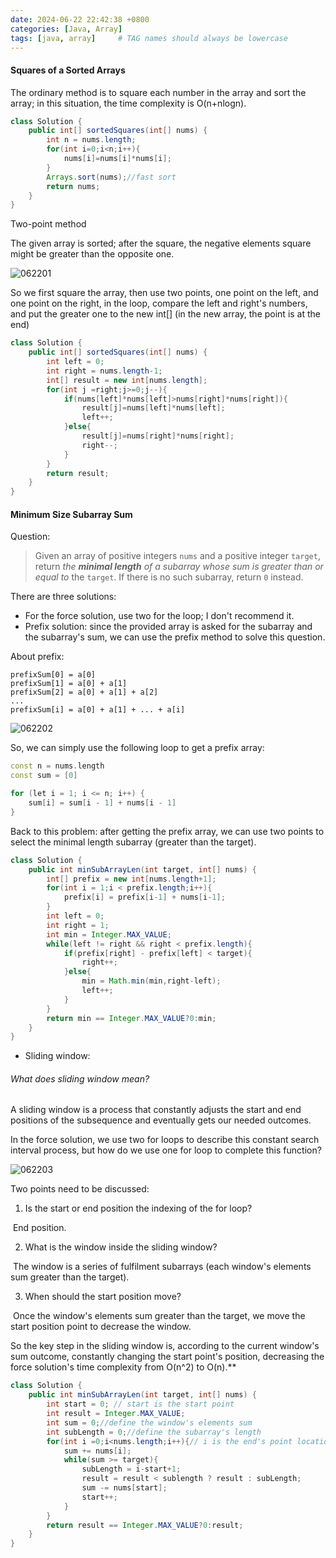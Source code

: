 ```yaml
---
date: 2024-06-22 22:42:38 +0800
categories: [Java, Array]
tags: [java, array]     # TAG names should always be lowercase
---
```


#### Squares of a Sorted Arrays

The ordinary method is to square each number in the array and sort the array; in this situation, the time complexity is O(n+nlogn).

```java
class Solution {
    public int[] sortedSquares(int[] nums) {
        int n = nums.length;
        for(int i=0;i<n;i++){
            nums[i]=nums[i]*nums[i];
        }
        Arrays.sort(nums);//fast sort
        return nums;
    }
}
```

Two-point method

The given array is sorted; after the square, the negative elements square might be greater than the opposite one.

![062201](062201)

So we first square the array, then use two points, one point on the left, and one point on the right, in the loop, compare the left and right's numbers, and put the greater one to the new int[] (in the new array, the point is at the end)

```java
class Solution {
    public int[] sortedSquares(int[] nums) {
        int left = 0;
        int right = nums.length-1;
        int[] result = new int[nums.length];
        for(int j =right;j>=0;j--){
            if(nums[left]*nums[left]>nums[right]*nums[right]){
                result[j]=nums[left]*nums[left];
                left++;
            }else{
                result[j]=nums[right]*nums[right];
                right--;
            }
        }
        return result;
    }
}
```

#### Minimum Size Subarray Sum

Question:

> Given an array of positive integers `nums` and a positive integer `target`, return *the **minimal length** of a* *subarray* *whose sum is greater than or equal to* the `target`. If there is no such subarray, return `0` instead.

There are three solutions:

- For the force solution, use two for the loop; I don't recommend it.
- Prefix solution: since the provided array is asked for the subarray and the subarray's sum, we can use the prefix method to solve this question.

About prefix:

```
prefixSum[0] = a[0]
prefixSum[1] = a[0] + a[1]
prefixSum[2] = a[0] + a[1] + a[2]
...
prefixSum[i] = a[0] + a[1] + ... + a[i]
```

![062202](062202)

So, we can simply use the following loop to get a prefix array:

```c++
const n = nums.length
const sum = [0]

for (let i = 1; i <= n; i++) {
    sum[i] = sum[i - 1] + nums[i - 1]
}
```

Back to this problem: after getting the prefix array, we can use two points to select the minimal length subarray (greater than the target).

```java
class Solution {
    public int minSubArrayLen(int target, int[] nums) {
        int[] prefix = new int[nums.length+1];
        for(int i = 1;i < prefix.length;i++){
            prefix[i] = prefix[i-1] + nums[i-1];
        }
        int left = 0;
        int right = 1;
        int min = Integer.MAX_VALUE;
        while(left != right && right < prefix.length){
            if(prefix[right] - prefix[left] < target){
                right++;
            }else{
                min = Math.min(min,right-left);
                left++;
            }
        }
        return min == Integer.MAX_VALUE?0:min;
    }
}
```

- Sliding window: 

###### What does sliding window mean?

A sliding window is a process that constantly adjusts the start and end positions of the subsequence and eventually gets our needed outcomes.

In the force solution, we use two for loops to describe this constant search interval process, but how do we use one for loop to complete this function?

![062203](062203)

Two points need to be discussed:

1. Is the start or end position the indexing of the for loop?

​	End position.

2. What is the window inside the sliding window?

​	The window is a series of fulfilment subarrays (each window's elements sum greater than the target).

3. When should the start position move?

​	Once the window's elements sum greater than the target, we move the start position point to decrease the window.

So the key step in the sliding window is, according to the current window's sum outcome, constantly changing the start point's position, decreasing the force solution's time complexity from O(n^2) to O(n).**

```java
class Solution {
    public int minSubArrayLen(int target, int[] nums) {
        int start = 0; // start is the start point
        int result = Integer.MAX_VALUE;
        int sum = 0;//define the window's elements sum
        int subLength = 0;//define the subarray's length
        for(int i =0;i<nums.length;i++){// i is the end's point location,特别注意此处for循环中存放的是window结束位置的指针
            sum += nums[i];
            while(sum >= target){
                subLength = i-start+1;
                result = result < sublength ? result : subLength;
                sum -= nums[start];
                start++;
            }
        }
        return result == Integer.MAX_VALUE?0:result;
    }
}
```

